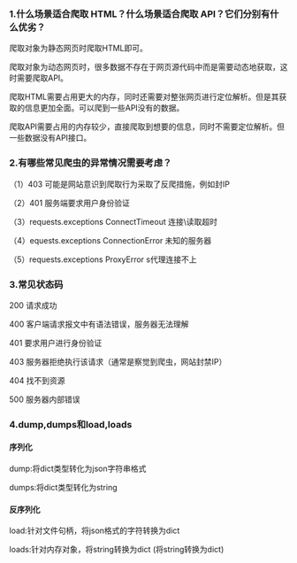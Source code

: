 ### 1.什么场景适合爬取 HTML？什么场景适合爬取 API？它们分别有什么优劣？

爬取对象为静态网页时爬取HTML即可。

爬取对象为动态网页时，很多数据不存在于网页源代码中而是需要动态地获取，这时需要爬取API。

爬取HTML需要占用更大的内存，同时还需要对整张网页进行定位解析。但是其获取的信息更加全面。可以爬到一些API没有的数据。

爬取API需要占用的内存较少，直接爬取到想要的信息，同时不需要定位解析。但一些数据没有API接口。

###  2.有哪些常见爬虫的异常情况需要考虑？

（1）403 可能是网站意识到爬取行为采取了反爬措施，例如封IP

（2）401 服务端要求用户身份验证

（3）requests.exceptions ConnectTimeout   连接\读取超时

（4）equests.exceptions ConnectionError  未知的服务器

 （5）requests.exceptions ProxyError   s代理连接不上

### 3.常见状态码

200	请求成功

400 	客户端请求报文中有语法错误，服务器无法理解

401	要求用户进行身份验证

403	服务器拒绝执行该请求（通常是察觉到爬虫，网站封禁IP）

404	找不到资源

500	服务器内部错误

### 4.dump,dumps和load,loads

#### 序列化

dump:将dict类型转化为json字符串格式

dumps:将dict类型转化为string

#### 反序列化

load:针对文件句柄，将json格式的字符转换为dict

loads:针对内存对象，将string转换为dict (将string转换为dict)


